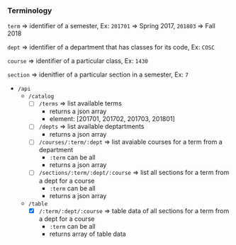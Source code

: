 ### Terminology
`term` => identifier of a semester, Ex: `201701` => Spring 2017, `201803` => Fall 2018

`dept` => identifier of a department that has classes for its code, Ex: `COSC`

`course` => identifier of a particular class, Ex: `1430`

`section` => idenitfier of a particular section in a semester, Ex: `7`



- `/api`
	- `/catalog`
		- [ ] `/terms` => list available terms
			- returns a json array
			- element: [201701, 201702, 201703, 201801]
		- [ ] `/depts` => list available deptartments
			- returns a json array
		- [ ] `/courses/:term/:dept` => list avaiable courses for a term from a department
			- `:term` can be all
			- returns a json array
		- [ ] `/sections/:term/:dept/:course` => list all sections for a term from a dept for a course
			- `:term` can be all
			- returns a json array
	- `/table`
		- [X] `/:term/:dept/:course` => table data of all sections for a term from a dept for a course
			- `:term` can be all
			- returns array of table data
	